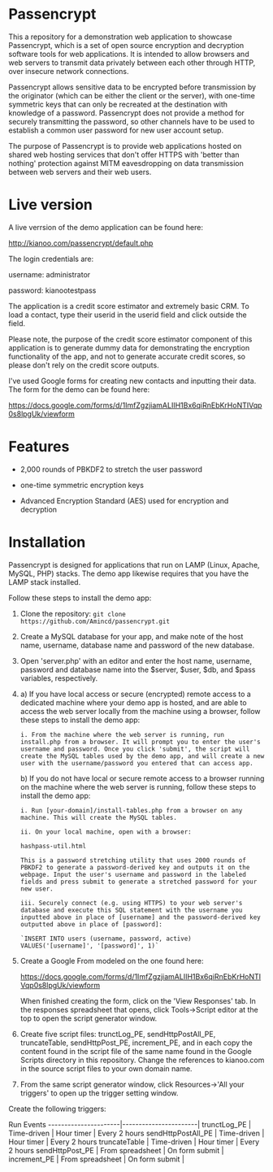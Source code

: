# Passencrypt

This a repository for a demonstration web application to showcase Passencrypt, which is a set of open source encryption and decryption software tools for web applications. It is intended to allow browsers and web servers to transmit data privately between each other through HTTP, over insecure network connections.

Passencrypt allows sensitive data to be encrypted before transmission by the originator (which can be either the client or the server), with one-time symmetric keys that can only be recreated at the destination with knowledge of a password. Passencrypt does not provide a method for securely transmitting the password, so other channels have to be used to establish a common user password for new user account setup.

The purpose of Passencrypt is to provide web applications hosted on shared web hosting services that don't offer HTTPS with 'better than nothing' protection against MITM eavesdropping on data transmission between web servers and their web users.

# Live version 

A live verrsion of the demo application can be found here:

http://kianoo.com/passencrypt/default.php

The login credentials are:

username: administrator

password: kianootestpass

The application is a credit score estimator and extremely basic CRM. To load a contact, type their userid in the userid field and click outside the field.

Please note, the purpose of the credit score estimator component of this application is to generate dummy data for demonstrating the encryption functionality of the app, and not to generate accurate credit scores, so please don't rely on the credit score outputs.

I've used Google forms for creating new contacts and inputting their data. The form for the demo can be found here:

https://docs.google.com/forms/d/1ImfZgzjiamALIIH1Bx6qiRnEbKrHoNTIVqp0s8lpgUk/viewform

# Features

* 2,000 rounds of PBKDF2 to stretch the user password

* one-time symmetric encryption keys

* Advanced Encryption Standard (AES) used for encryption and decryption

# Installation

Passencrypt is designed for applications that run on LAMP (Linux, Apache, MySQL, PHP) stacks. The demo app likewise requires that you have the LAMP stack installed.

Follow these steps to install the demo app:

1. Clone the repository: `git clone https://github.com/Amincd/passencrypt.git`

2. Create a MySQL database for your app, and make note of the host name, username, database name and password of the new database.

3. Open 'server.php' with an editor and enter the host name, username, password and database name into the $server, $user, $db, and $pass variables, respectively.

4. 	a) If you have local access or secure (encrypted) remote access to a dedicated machine where your demo app is hosted, and are able to access the web server locally from the machine using a browser, follow these steps to install the demo app:

		i. From the machine where the web server is running, run install.php from a browser. It will prompt you to enter the user's username and password. Once you click 'submit', the script will create the MySQL tables used by the demo app, and will create a new user with the username/password you entered that can access app.

	b) If you do not have local or secure remote access to a browser running on the machine where the web server is running, follow these steps to install the demo app:

		i. Run [your-domain]/install-tables.php from a browser on any machine. This will create the MySQL tables. 

		ii. On your local machine, open with a browser:

		hashpass-util.html

		This is a password stretching utility that uses 2000 rounds of PBKDF2 to generate a password-derived key and outputs it on the webpage. Input the user's username and password in the labeled fields and press submit to generate a stretched password for your new user. 

		iii. Securely connect (e.g. using HTTPS) to your web server's database and execute this SQL statement with the username you inputted above in place of [username] and the password-derived key outputted above in place of [password]:

		`INSERT INTO users (username, password, active) VALUES('[username]', '[password]', 1)`

5. Create a Google From modeled on the one found here: 

	https://docs.google.com/forms/d/1ImfZgzjiamALIIH1Bx6qiRnEbKrHoNTIVqp0s8lpgUk/viewform

	When finished creating the form, click on the 'View Responses' tab. In the responses spreadsheet that opens, click Tools->Script editor at the top to open the script generator window. 

6. Create five script files: trunctLog_PE, sendHttpPostAll_PE, truncateTable, sendHttpPost_PE, increment_PE, and in each copy the content found in the script file of the same name found in the Google Scripts directory in this repository. Change the references to kianoo.com in the source script files to your own domain name.

7. From the same script generator window, click Resources->'All your triggers' to open up the trigger setting window. 

Create the following triggers:

Run			Events
----------------------|-----------------------|
trunctLog_PE	      |	Time-driven	      |	Hour timer     | Every 2 hours
sendHttpPostAll_PE    |	Time-driven	      |	Hour timer     | Every 2 hours
truncateTable	      |	Time-driven	      |	Hour timer     | Every 2 hours
sendHttpPost_PE	      |	From spreadsheet      |	On form submit |
increment_PE	      |	From spreadsheet      |	On form submit |	



